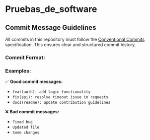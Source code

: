 # Pruebas_de_software
## Commit Message Guidelines

All commits in this repository must follow the [Conventional Commits](https://www.conventionalcommits.org/en/v1.0.0/) specification. This ensures clear and structured commit history.

### **Commit Format:**


### **Examples:**
✅ **Good commit messages:**
- `feat(auth): add login functionality`
- `fix(api): resolve timeout issue in requests`
- `docs(readme): update contribution guidelines`

❌ **Bad commit messages:**
- `Fixed bug`
- `Updated file`
- `Some changes`

